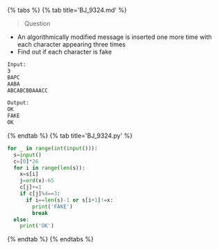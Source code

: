 {% tabs %}
{% tab title='BJ_9324.md' %}

> Question

* An algorithmically modified message is inserted one more time with each character appearing three times
* Find out if each character is fake

```txt
Input:
3
BAPC
AABA
ABCABCBBAAACC

Output:
OK
FAKE
OK
```

{% endtab %}
{% tab title='BJ_9324.py' %}

```py
for _ in range(int(input())):
  s=input()
  c=[0]*26
  for i in range(len(s)):
    x=s[i]
    j=ord(x)-65
    c[j]+=1
    if c[j]%4==3:
      if i==len(s)-1 or s[i+1]!=x:
        print('FAKE')
        break
  else:
    print('OK')
```

{% endtab %}
{% endtabs %}
